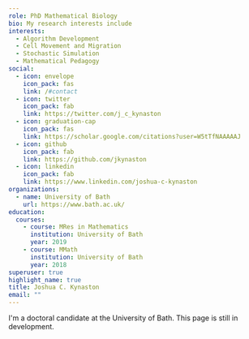 ```yaml
---
role: PhD Mathematical Biology
bio: My research interests include
interests:
  - Algorithm Development
  - Cell Movement and Migration
  - Stochastic Simulation
  - Mathematical Pedagogy
social:
  - icon: envelope
    icon_pack: fas
    link: /#contact
  - icon: twitter
    icon_pack: fab
    link: https://twitter.com/j_c_kynaston
  - icon: graduation-cap
    icon_pack: fas
    link: https://scholar.google.com/citations?user=W5tTfNAAAAAJ
  - icon: github
    icon_pack: fab
    link: https://github.com/jkynaston
  - icon: linkedin
    icon_pack: fab
    link: https://www.linkedin.com/joshua-c-kynaston
organizations:
  - name: University of Bath
    url: https://www.bath.ac.uk/
education:
  courses:
    - course: MRes in Mathematics
      institution: University of Bath
      year: 2019
    - course: MMath
      institution: University of Bath
      year: 2018
superuser: true
highlight_name: true
title: Joshua C. Kynaston
email: ""
---
```

I'm a doctoral candidate at the University of Bath. This page is still in development.
